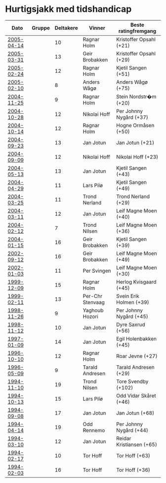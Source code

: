 # Hurtigsjakk med tidshandicap

| Dato | Gruppe | Deltakere | Vinner | Beste ratingfremgang |
|-|-|-|-|-|
|[2005-04-14](resultater/Hc050414.htm)||10|Ragnar Holm|Kristoffer Opsahl (+21)|
|[2005-03-31](resultater/Hc050331.htm)||13|Geir Brobakken|Kristoffer Opsahl (+29)|
|[2005-02-24](resultater/Hc050224.htm)||12|Ragnar Holm|Kjetil Sangen (+51)|
|[2005-02-10](resultater/Hc050210.htm)||8|Anders W&aring;g&oslash;|Anders W&aring;g&oslash; (+75)|
|[2004-11-25](resultater/Hc041125.htm)||9|Ragnar Holm|Stein Nordstr�m (+20)|
|[2004-10-28](resultater/Hc041028.htm)||12|Nikolai Hoff|Per Johnny Nyg&aring;rd (+37)|
|[2004-10-14](resultater/Hc041014.htm)||12|Ragnar Holm|Hogne Orm&aring;sen (+50)|
|[2004-09-23](resultater/Hc040923.htm)||13|Jan Jotun|Jan Jotun (+21)|
|[2004-09-09](resultater/Hc040909.htm)||12|Nikolai Hoff|Nikolai Hoff (+23)|
|[2004-05-13](resultater/Hc040513.htm)||13|Jan Jotun|Kjetil Sangen (+43)|
|[2004-04-29](resultater/Hc040429.htm)||11|Lars Pil&oslash;|Kjetil Sangen (+49)|
|[2004-03-25](resultater/Hc040325.htm)||11|Trond Nerland|Trond Nerland (+29)|
|[2004-03-11](resultater/Hc040311.htm)||12|Jan Jotun|Leif Magne Moen (+40)|
|[2004-02-12](resultater/Hc040212.htm)||7|Trond Nilsen|Leif Magne Moen (+36)|
|[2004-01-15](resultater/Hc040115.htm)||16|Geir Brobakken|Kjetil Sangen (+39)|
|[2002-09-12](resultater/Hc020912.htm)||16|Geir Brobakken|Leif Magne Moen (+49)|
|[2002-01-03](resultater/Hc020103.htm)||11|Per Svingen|Leif Magne Moen (+30)|
|[1999-12-09](resultater/Hc991209.htm)||15|Ragnar Holm|Herlog Kvisgaard (+45)|
|[1999-02-11](resultater/Hc990211.htm)||13|Per-Chr Stenvaag|Svein Erik Holmen (+39)|
|[1998-11-26](resultater/Hc981126.htm)||9|Yaghoub Hozori|Per Johnny Nyg&aring;rd (+45)|
|[1998-11-12](resultater/Hc981112.htm)||10|Jan Jotun|Dyre Saxrud (+56)|
|[1997-01-09](resultater/Hc970109.htm)||14|Jan Jotun|Egil Holenbakken (+45)|
|[1996-10-10](resultater/Hc961010.htm)||12|Ragnar Holm|Roar Jevne (+27)|
|[1996-05-09](resultater/Hc960509.htm)||9|Tarald Andresen|Tarald Andresen (+29)|
|[1994-11-10](resultater/Hc941110.htm)||19|Trond Nilsen|Tore Svendby (+102)|
|[1994-10-13](resultater/Hc941013.htm)||15|Lars Pil&oslash;|Odd Vidar Sk&aring;ret (+46)|
|[1994-09-08](resultater/Hc940908.htm)||17|Jan Jotun|Jan Jotun (+68)|
|[1994-04-14](resultater/Hc940414.htm)||19|Odd Rennemo|Per Johnny Nyg&aring;rd (+44)|
|[1994-03-10](resultater/Hc940310.htm)||12|Jan Jotun|Reidar Kristiansen (+65)|
|[1994-02-17](resultater/Hc940217.htm)||10|Tor Hoff|Tor Hoff (+63)|
|[1994-02-03](resultater/Hc940203.htm)||16|Tor Hoff|Tor Hoff (+36)|
